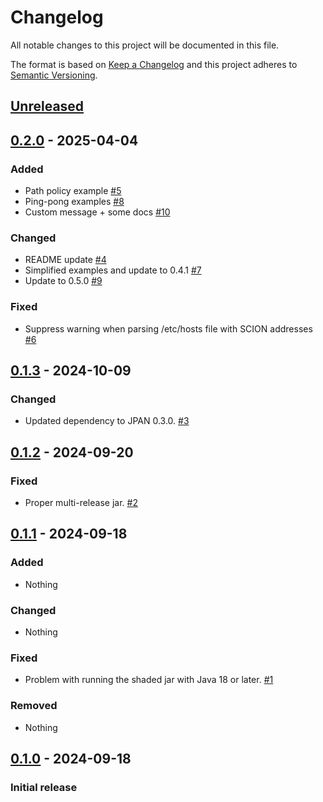 # Changelog
All notable changes to this project will be documented in this file.

The format is based on [Keep a Changelog](http://keepachangelog.com/en/1.0.0/)
and this project adheres to [Semantic Versioning](http://semver.org/spec/v2.0.0.html).



## [Unreleased]

## [0.2.0] - 2025-04-04

### Added
- Path policy example [#5](https://github.com/netsec-ethz/scion-java-packet-example/pull/5)
- Ping-pong examples [#8](https://github.com/netsec-ethz/scion-java-packet-example/pull/8)
- Custom message + some docs [#10](https://github.com/netsec-ethz/scion-java-packet-example/pull/10)
 
### Changed
- README update [#4](https://github.com/netsec-ethz/scion-java-packet-example/pull/4)
- Simplified examples and update to 0.4.1 [#7](https://github.com/netsec-ethz/scion-java-packet-example/pull/7)
- Update to 0.5.0 [#9](https://github.com/netsec-ethz/scion-java-packet-example/pull/9)

### Fixed
- Suppress warning when parsing /etc/hosts file with SCION addresses
  [#6](https://github.com/netsec-ethz/scion-java-packet-example/pull/6)

## [0.1.3] - 2024-10-09

### Changed
- Updated dependency to JPAN 0.3.0. [#3](https://github.com/netsec-ethz/scion-java-packet-example/pull/3)

## [0.1.2] - 2024-09-20

### Fixed
- Proper multi-release jar. [#2](https://github.com/netsec-ethz/scion-java-packet-example/pull/2)

## [0.1.1] - 2024-09-18

### Added
- Nothing

### Changed
- Nothing

### Fixed
- Problem with running the shaded jar with Java 18 or later. [#1](https://github.com/netsec-ethz/scion-java-packet-example/pull/1)

### Removed
- Nothing

## [0.1.0] - 2024-09-18

### Initial release


[Unreleased]: https://github.com/netsec-ethz/scion-java-packet-example/compare/v0.2.0...HEAD
[0.2.0]: https://github.com/netsec-ethz/scion-java-packet-example/compare/v0.1.3...v0.2.0
[0.1.3]: https://github.com/netsec-ethz/scion-java-packet-example/compare/v0.1.2...v0.1.3
[0.1.2]: https://github.com/netsec-ethz/scion-java-packet-example/compare/v0.1.1...v0.1.2
[0.1.1]: https://github.com/netsec-ethz/scion-java-packet-example/compare/v0.1.0...v0.1.1
[0.1.0]: https://github.com/netsec-ethz/scion-java-packet-example/compare/init_root_commit...v0.1.0
